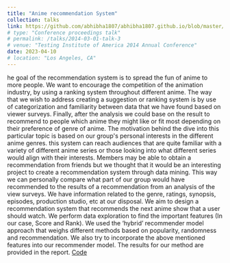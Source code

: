 ```yaml
---
title: "Anime recommendation System"
collection: talks
link: https://github.com/abhibha1807/abhibha1807.github.io/blob/master/Anime_Reco.pdf
# type: "Conference proceedings talk"
# permalink: /talks/2014-03-01-talk-3
# venue: "Testing Institute of America 2014 Annual Conference"
date: 2023-04-10
# location: "Los Angeles, CA"
---
```

he goal of the recommendation system is to spread the fun of anime to more people. We want to encourage the competition of the animation industry, by using a ranking system throughout different anime. The way that we wish to address creating a suggestion or ranking system is by use of categorization and familiarity between data that we have found based on viewer surveys. Finally, after the analysis we could base on the result to recommend to people which anime they might like or fit most depending on their preference of genre of anime. The motivation behind the dive into this particular topic is based on our group's personal interests in the different anime genres. this system can reach audiences that are quite familiar with a variety of different anime series or those looking into what different series would align with their interests. Members may be able to obtain a recommendation from friends but we thought that it would be an interesting project to create a recommendation system through data mining. This way we can personally compare what part of our group would have recommended to the results of a recommendation from an analysis of the view surveys. We have information related to the genre, ratings, synopsis, episodes, production studio, etc at our disposal. We aim to design a recommendation system that recommends the next anime show that a user should watch. We perform data exploration to find the important features (In our case, Score and Rank). We used the ‘hybrid’ recommender model approach that weighs different methods based on popularity, randomness and recommendation. We also try to incorporate the above mentioned features into our recommender model. The results for our method are provided in the report. [Code](https://github.com/abhibha1807/Anime_Recommendation_System)
